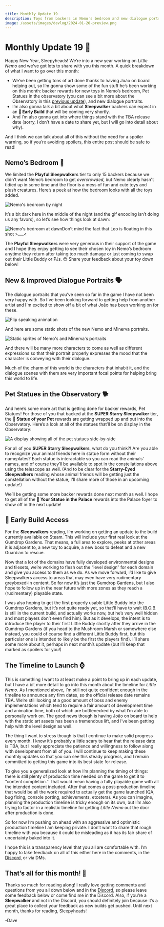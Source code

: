 ```yaml
---

title: Monthly Update 19
description: Toys from backers in Nemo's bedroom and new dialogue portraits
image: /assets/images/devlog/2024-01-26-preview.png
---
```


# Monthly Update 19 🥂

Happy New Year, Sleepyheads! We’re into a new year working on *Little Nemo* and we’ve got lots to share with you this month. A quick breakdown of what I want to go over this month:

- We’ve been getting tons of art done thanks to having João on board helping out, so I’m gonna show some of the fun stuff he’s been working on this month: backer rewards for new toys in Nemo’s bedroom, Pet Statues in the observatory (you can see a bit more about the Observatory in this [previous update](https://www.kickstarter.com/projects/diesoft/little-nemo/posts/3947577)), and new dialogue portraits.
- I’m also gonna talk a bit about what **Sleepwalker** backers can expect in an **💾 Early Build** that will be coming very shortly.
- And I’m also gonna get into where things stand with the TBA release date (sorry, I don’t have a date to share yet, but I will go into detail about why).

And I think we can talk about all of this without the need for a spoiler warning, so if you’re avoiding spoilers, this entire post should be safe to read!
 

## Nemo’s Bedroom 🛌

We limited the **Playful Sleepwalkers** tier to only 15 backers because we didn’t want Nemo’s bedroom to get *overcrowded*, but Nemo clearly hasn't tidied up in some time and the floor is a mess of fun and cute toys and plush creatures. Here’s a peek at how the bedroom looks with all the toys added.

![Nemo's bedroom by night](https://i.kickstarter.com/assets/043/798/249/ff0c1712ebb39e2dc007629e3bea7d74_original.gif?fit=scale-down&origin=ugc&q=92&width=700&sig=%2F0iY%2B3zO%2B3QKNfgqvyNg7nBeLBralvU4RkHz%2B69%2BGDQ%3D)

It’s a bit dark here in the middle of the night (and the gif encoding isn’t doing us any favors), so let’s see how things look at dawn:

![Nemo's bedroom at dawn](https://i.kickstarter.com/assets/043/798/258/a0533e3c93c5a88ae410fd2a69ed656b_original.gif?fit=scale-down&origin=ugc&q=92&width=700&sig=7eg%2F2o492QyAozXKX4ig%2BxweHjbTFIfG9wevXDwCWkI%3D)Don’t mind the fact that Leo is floating in this shot >___<

The **Playful Sleepwalkers** were very generous in their support of the game and I hope they enjoy getting to see their chosen toy in Nemo’s bedroom anytime they return after taking too much damage or just coming to swap out their Little Buddy or PJs. 😊 Share your feedback about your toy down below!
 

## New & Improved Dialogue Portraits 🗣️

The dialogue portraits that you’ve seen so far in the game I have not been very happy with. So I've been looking forward to getting help from another artist and I'm excited to show off a bit of what João has been working on for these.

![Flip speaking animation](https://i.kickstarter.com/assets/043/798/275/a80abe82e725c7c2513c5cbeddce0e98_original.gif?fit=scale-down&origin=ugc&q=92&width=700&sig=5pCP%2FAaWanTDe0RQ73FoTEZJvAXXoX14KXcvxczR9ms%3D)

And here are some static shots of the new Nemo and Minerva portraits.

![Static sprites of Nemo's and Minerva's portraits](https://i.kickstarter.com/assets/043/798/277/d39720954a674d7ab0f3897e12419d96_original.png?fit=scale-down&origin=ugc&width=700&sig=m56xvynIGy2uwhg6RreohuiR66WsHhJx%2BUCkGno1kDA%3D)

And there will be many more characters to come as well as different expressions so that their portrait properly expresses the mood that the character is conveying with their dialogue.

Much of the charm of this world is the characters that inhabit it, and the dialogue scenes with them are very important focal points for helping bring this world to life.
 

## Pet Statues in the Observatory 🐕

And here’s some more art that is getting done for backer rewards, Pet Statues! For those of you that backed at the **SUPER Starry Sleepwalker** tier, the **🐩 Statue of your Pet** rewards are getting wrapped up and put into the Observatory. Here’s a look at all of the statues that’ll be on display in the Observatory:

![A display showing all of the pet statues side-by-side](https://i.kickstarter.com/assets/043/798/284/a4c45906a705c925e95c28ae724d4bd9_original.png?fit=scale-down&origin=ugc&width=700&sig=pC7hUxmz02PyX55TSGsixoVKAOMF7f2gKcoPQIj%2BDx8%3D)

For all of you **SUPER Starry Sleepwalkers**, what do you think?! Are you able to recognize your animal friends here in statue form without their nameplates? Each statue is interactable so you can read the animals’ names, and of course they’ll be available to spot in the constellations above using the telescope as well. (And to be clear for the **Starry-Eyed Sleepwalkers** reading whose animal friends will be getting just the constellation without the statue, I'll share more of those in an upcoming update!)

We’ll be getting some more backer rewards done next month as well. I hope to get all of the **🗿 Your Statue in the Palace** rewards into the Palace foyer to show off in the next update!
 

## 💾 Early Build Access

For the **Sleepwalkers** reading, I’m working on getting an update to the build currently available on Steam. This will include your first real look at the Gumdrop Gardens. That means, a full area to explore, peeks at other areas it is adjacent to, a new toy to acquire, a new boss to defeat and a new Guardian to rescue.

Now that a lot of the domains have fully developed environmental designs and tilesets, we’re working to flesh out the “level design” for each domain and give you access to them as we do. As we move forward, I’d like to give Sleepwalkers access to areas that may even have very rudimentary greyboxed-in content. So for now it’s just the Gumdrop Gardens, but I also hope to follow up in the near future with more zones as they reach a (rudimentary) playable state.

I was also hoping to get the first properly usable Little Buddy into the Gumdrop Gardens, but it’s not quite ready yet, so that’ll have to wait (B.O.B. is still in the current build, and actually works now, but he’s very well hidden and most players don’t even find him). But as it develops, the intent is to introduce the player to their first Little Buddy shortly after they arrive in the Gumdrop Gardens (if you head to the Mushroom Marsh or somewhere else instead, you could of course find a different Little Buddy first, but this particular one is intended to likely be the first the players find). I’ll share some more about it, perhaps in next month’s update (but I’ll keep that marked as spoilers for you!)
 

## The Timeline to Launch ⌚

This is something I want to at least make a point to bring up in each update, but I have a bit more detail to go into this month about the timeline for *Little Nemo*. As I mentioned above, I’m still not quite confident enough in the timeline to announce any firm dates, so the official release date remains TBA. We’re still looking at a good amount of boss and enemy implementations which tend to require a fair amount of development time and animation time, both of which are bottlenecked by what I’m able to personally work on. The good news though is having João on board to help with the static art assets has been a tremendous lift, and I’ve been getting help with the level design as well.

The thing I want to stress though is that I continue to make solid progress every month. I know it’s probably a little scary to hear that the release date is TBA, but I really appreciate the patience and willingness to follow along with development from all of you. I will continue to keep making these monthly updates so that you can see this steady progress, and I remain committed to getting this game into its best state for release.

To give you a generalized look at how I’m planning the timing of things: there is still plenty of production time needed on the game to get it to “content completion.” That would mean having a fully playable game with all the intended content included. After that comes a post-production timeline that would be all the work required to actually get the game launched (QA, bug fixing, console porting, achievements, etcetera). As you can imagine, planning the production timeline is tricky enough on its own, but I’m also trying to factor in a realistic timeline for getting *Little Nemo* out the door after production is done.

So for now I’m pushing on ahead with an aggressive and optimistic production timeline I am keeping private. I don’t want to share that rough timeline with you because it could be misleading as it has its fair share of uncertainty baked into it.

I hope this is a transparency level that you all are comfortable with. I’m happy to take feedback on all of this either here in the comments, in the [Discord](https://discord.com/invite/9NymgSJAVp), or via DMs.
 

## That’s all for this month! 👋

Thanks so much for reading along! I really love getting comments and questions from you all down below and in the [Discord](https://discord.com/invite/9NymgSJAVp), so please leave some feedback below or come find me in the Discord. Also, if you’re a **Sleepwalker** and not in the Discord, you should definitely join because it’s a great place to collect your feedback as new builds get pushed. Until next month, thanks for reading, Sleepyheads!

-Dave
